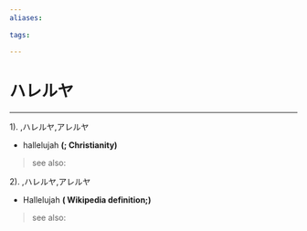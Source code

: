 ```yaml
---
aliases:
    
tags:
    
---
```


# ハレルヤ
---
1).
,ハレルヤ,アレルヤ

- hallelujah
**(; Christianity)**
> see also: 
            
2).
,ハレルヤ,アレルヤ

- Hallelujah
**( Wikipedia definition;)**
> see also: 
            
